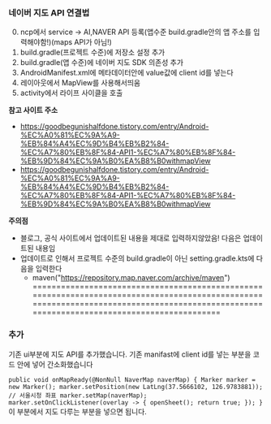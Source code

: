 ### 네이버 지도 API 연결법 ###

0. ncp에서 service -> AI,NAVER API 등록(앱수준 build.gradle안의 앱 주소를 입력해야함!)(maps API가 아님!)
1. build.gradle(프로젝트 수준)에 저장소 설정 추가
2. build.gradle(앱 수준)에 네이버 지도 SDK 의존성 추가
3. AndroidManifest.xml에 메타데이터안에 value값에 client id를 넣는다
4. 레이아웃에서 MapView를 사용해서띄움
5. activity에서 라이프 사이클을 호출

**참고 사이트 주소**
+ https://goodbegunishalfdone.tistory.com/entry/Android-%EC%A0%81%EC%9A%A9-%EB%84%A4%EC%9D%B4%EB%B2%84-%EC%A7%80%EB%8F%84-API1-%EC%A7%80%EB%8F%84-%EB%9D%84%EC%9A%B0%EA%B8%B0withmapView
+ https://goodbegunishalfdone.tistory.com/entry/Android-%EC%A0%81%EC%9A%A9-%EB%84%A4%EC%9D%B4%EB%B2%84-%EC%A7%80%EB%8F%84-API1-%EC%A7%80%EB%8F%84-%EB%9D%84%EC%9A%B0%EA%B8%B0withmapView


**주의점**
+ 블로그, 공식 사이트에서 업데이트된 내용을 제대로 입력하지않았음! 다음은 업데이트된 내용임
+ 업데이트로 인해서 프로젝트 수준의 build.gradle이 아닌 setting.gradle.kts에 다음을 입력한다
  + maven("https://repository.map.naver.com/archive/maven")
===========================================================================================================================================================================================
### 추가 ###
기존 ui부분에 지도 API를 추가했습니다.
기존 manifast에 client id를 넣는 부분을 코드 안에 넣어 간소화했습니다

`
    public void onMapReady(@NonNull NaverMap naverMap) {
        Marker marker = new Marker();
        marker.setPosition(new LatLng(37.5666102, 126.9783881)); // 서울시청 좌표
        marker.setMap(naverMap);
        marker.setOnClickListener(overlay -> {
            openSheet();
            return true;
        });
    }
`
이 부분에서 지도 다루는 부분을 넣으면 됩니다.
